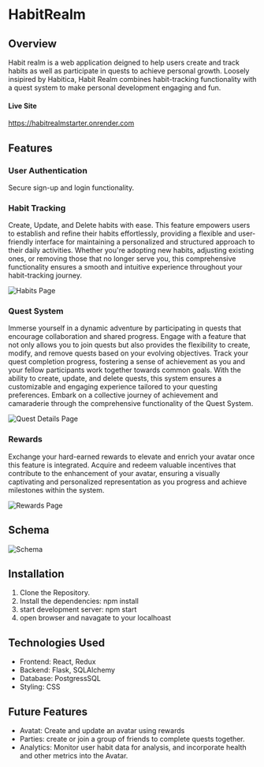 # HabitRealm

## Overview

Habit realm is a web application deigned to help users create and track habits as well as participate in quests to achieve personal growth.
Loosely insipired by Habitica, Habit Realm combines habit-tracking functionality with a quest system to make personal development engaging and fun.

#### Live Site

https://habitrealmstarter.onrender.com

## Features
### User Authentication
Secure sign-up and login functionality.

### Habit Tracking
Create, Update, and Delete habits with ease. This feature empowers users to establish and refine their habits effortlessly, providing a flexible and user-friendly interface for maintaining a personalized and structured approach to their daily activities. Whether you're adopting new habits, adjusting existing ones, or removing those that no longer serve you, this comprehensive functionality ensures a smooth and intuitive experience throughout your habit-tracking journey.

  ![Habits Page](https://i.ibb.co/jHQz5VF/Habits-Page.png)
  
  
### Quest System
Immerse yourself in a dynamic adventure by participating in quests that encourage collaboration and shared progress. Engage with a feature that not only allows you to join quests but also provides the flexibility to create, modify, and remove quests based on your evolving objectives. Track your quest completion progress, fostering a sense of achievement as you and your fellow participants work together towards common goals. With the ability to create, update, and delete quests, this system ensures a customizable and engaging experience tailored to your questing preferences. Embark on a collective journey of achievement and camaraderie through the comprehensive functionality of the Quest System.

  ![Quest Details Page](https://i.ibb.co/LS0Dqg0/Quest-Details-page.png)
  
 ### Rewards 
Exchange your hard-earned rewards to elevate and enrich your avatar once this feature is integrated. Acquire and redeem valuable incentives that contribute to the enhancement of your avatar, ensuring a visually captivating and personalized representation as you progress and achieve milestones within the system.
   
   ![Rewards Page](https://i.ibb.co/sRG3Rxz/Rewards-page.png)

## Schema

![Schema](https://i.ibb.co/wsx5D2Q/Database-Schema.png)

## Installation

  1. Clone the Repository.
  2. Install the dependencies: npm install
  3. start development server: npm start
  4. open browser and navagate to your localhoast

## Technologies Used
* Frontend: React, Redux
* Backend: Flask, SQLAlchemy
* Database: PostgressSQL
* Styling: CSS


## Future Features
- Avatat: Create and update an avatar using rewards
- Parties: create or join a group of friends to complete quests together. 
- Analytics: Monitor user habit data for analysis, and incorporate health and other metrics into the Avatar. 


